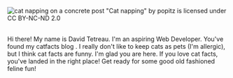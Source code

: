 ![cat napping on a concrete post](https://live.staticflickr.com/84/238020211_b7d8f819ac.jpg)
"Cat napping" by popitz is licensed under CC BY-NC-ND 2.0
<br><br>

Hi there! My name is David Tetreau. I'm an aspiring Web Developer. You've found my catfacts blog . I really don't like to keep cats as pets (I'm allergic), but I think cat facts are funny. I'm glad you are here. If you love cat facts, you've landed in the right place! Get ready for some good old fashioned feline fun!

